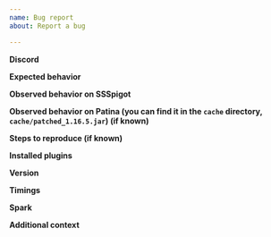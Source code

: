 ```yaml
---
name: Bug report
about: Report a bug

---
```


**Discord**
<!-- Tell us your discord for sharing private data --> 

**Expected behavior**
<!-- Tell us what behavior is expected --> 

**Observed behavior on SSSpigot**
<!-- Tell us what is happening on SSSpigot -->

**Observed behavior on Patina (you can find it in the `cache` directory, `cache/patched_1.16.5.jar`) (if known)**
<!-- Tell us what is happening on Patina -->

**Steps to reproduce (if known)**
<!-- Tell us how did you make this happen
     details are always useful -->

**Installed plugins**
<!-- Give us a screenshot or copy of your /plugins -->

**Version**
<!-- This can be seen by the output of /version . Just screenshot or copy that and give it to us -->

**Timings**
<!-- (Optional) Please run a timings report and paste the link here. This helps us track down the problem easier and much quicker -->

**Spark**
<!-- (Optional) Please run a spark report and paste the link here. This helps us track down the problem easier and much quicker -->

**Additional context**
<!-- Anything other you want us to know -->
